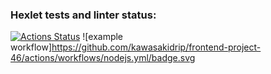### Hexlet tests and linter status:
[![Actions Status](https://github.com/kawasakidrip/frontend-project-46/workflows/hexlet-check/badge.svg)](https://github.com/kawasakidrip/frontend-project-46/actions)
![example workflow]https://github.com/kawasakidrip/frontend-project-46/actions/workflows/nodejs.yml/badge.svg
